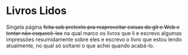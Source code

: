 # Livros Lidos



Singela página ~~feita sob pretexto pra reaproveitar coisas do git e Web e tentar não esquecê-los~~ na qual marco os livros que li e escrevo algumas impressões resumidamente 
sobre eles e escrevo o livro que estou lendo atualmente, no qual só soltarei o que achei quando acabá-lo.
